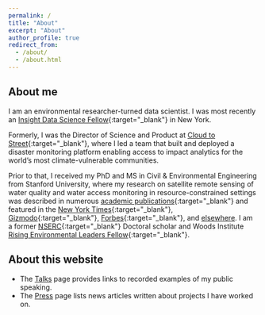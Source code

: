 ```yaml
---
permalink: /
title: "About"
excerpt: "About"
author_profile: true
redirect_from: 
  - /about/
  - /about.html
---
```


## About me

I am an environmental researcher-turned data scientist. I was most recently an [Insight Data Science Fellow](https://insightfellows.com/data-science){:target="_blank"} in New York. 

Formerly, I was the Director of Science and Product at [Cloud to Street](https://www.cloudtostreet.info/){:target="_blank"}, where I led a team that built and deployed a disaster monitoring platform enabling access to impact analytics for the world’s most climate-vulnerable communities. 

Prior to that, I received my PhD and MS in Civil & Environmental Engineering from Stanford University, where my research on satellite remote sensing of water quality and water access monitoring in resource-constrained settings was described in numerous [academic publications](https://scholar.google.ca/citations?user=lLgELn4AAAAJ){:target="_blank"} and featured in the [New York Times](https://www.nytimes.com/interactive/2017/10/03/science/earth/lake-erie.html){:target="_blank"}, [Gizmodo](https://earther.gizmodo.com/toxic-algae-blooms-really-have-become-more-intense-stu-1839039124){:target="_blank"}, [Forbes](https://www.forbes.com/sites/trevornace/2017/10/09/lake-eries-unnatural-transformation-turned-it-an-eerie-bright-green){:target="_blank"}, and [elsewhere](press/). I am a former [NSERC](https://www.nserc-crsng.gc.ca/index_eng.asp){:target="_blank"} Doctoral scholar and Woods Institute [Rising Environmental Leaders Fellow](https://woods.stanford.edu/educating-leaders/education-leadership-programs/rising-environmental-leaders-program){:target="_blank"}. 

## About this website

* The [Talks](talks/) page provides links to recorded examples of my public speaking.
* The [Press](press/) page lists news articles written about projects I have worked on.
